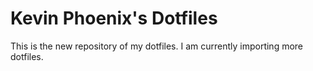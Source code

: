 Kevin Phoenix's Dotfiles
===

This is the new repository of my dotfiles. I am currently importing more
dotfiles.
